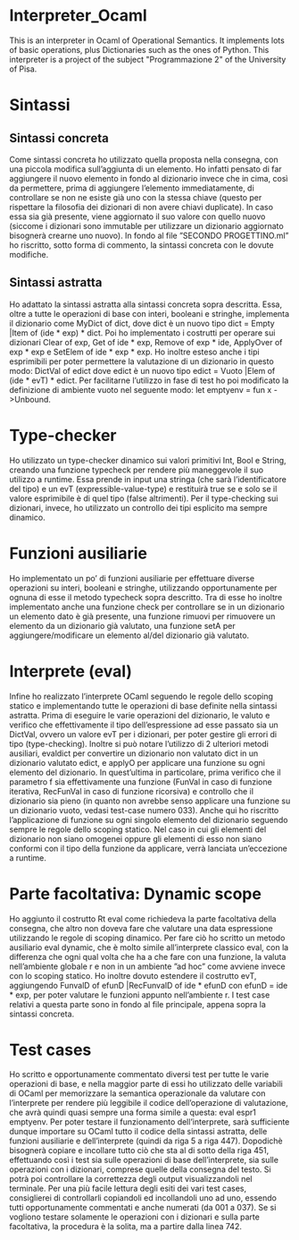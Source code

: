 # Interpreter_Ocaml
This is an interpreter in Ocaml of Operational Semantics. It implements lots of basic operations, plus Dictionaries such as the ones of Python. This interpreter is a project of the subject "Programmazione 2" of the University of Pisa.

# Sintassi
## Sintassi concreta
Come sintassi concreta ho utilizzato quella proposta nella consegna, con una piccola modifica sull’aggiunta di un
elemento. Ho infatti pensato di far aggiungere il nuovo elemento in fondo al dizionario invece che in cima, cosı̀ da
permettere, prima di aggiungere l’elemento immediatamente, di controllare se non ne esiste già uno con la stessa
chiave (questo per rispettare la filosofia dei dizionari di non avere chiavi duplicate). In caso essa sia già presente, viene
aggiornato il suo valore con quello nuovo (siccome i dizionari sono immutable per utilizzare un dizionario aggiornato
bisognerà crearne uno nuovo). In fondo al file ”SECONDO PROGETTINO.ml” ho riscritto, sotto forma di commento,
la sintassi concreta con le dovute modifiche.

## Sintassi astratta
Ho adattato la sintassi astratta alla sintassi concreta sopra descritta. Essa, oltre a tutte le operazioni di base con
interi, booleani e stringhe, implementa il dizionario come MyDict of dict, dove dict è un nuovo tipo dict = Empty |Item
of (ide * exp) * dict. Poi ho implementato i costrutti per operare sui dizionari Clear of exp, Get of ide * exp, Remove
of exp * ide, ApplyOver of exp * exp e SetElem of ide * exp * exp. Ho inoltre esteso anche i tipi esprimibili per poter
permettere la valutazione di un dizionario in questo modo: DictVal of edict dove edict è un nuovo tipo edict = Vuoto
|Elem of (ide * evT) * edict. Per facilitarne l’utilizzo in fase di test ho poi modificato la definizione di ambiente vuoto
nel seguente modo: let emptyenv = fun x ->Unbound.

# Type-checker
Ho utilizzato un type-checker dinamico sui valori primitivi Int, Bool e String, creando una funzione typecheck per
rendere più maneggevole il suo utilizzo a runtime. Essa prende in input una stringa (che sarà l’identificatore del tipo)
e un evT (expressible-value-type) e restituirà true se e solo se il valore esprimibile è di quel tipo (false altrimenti). Per
il type-checking sui dizionari, invece, ho utilizzato un controllo dei tipi esplicito ma sempre dinamico.

# Funzioni ausiliarie
Ho implementato un po’ di funzioni ausiliarie per effettuare diverse operazioni su interi, booleani e stringhe, utilizzando
opportunamente per ognuna di esse il metodo typecheck sopra descritto. Tra di esse ho inoltre implementato anche
una funzione check per controllare se in un dizionario un elemento dato è già presente, una funzione rimuovi per
rimuovere un elemento da un dizionario già valutato, una funzione setA per aggiungere/modificare un elemento al/del
dizionario già valutato.

# Interprete (eval)
Infine ho realizzato l’interprete OCaml seguendo le regole dello scoping statico e implementando tutte le operazioni
di base definite nella sintassi astratta. Prima di eseguire le varie operazioni del dizionario, le valuto e verifico che
effettivamente il tipo dell’espressione ad esse passato sia un DictVal, ovvero un valore evT per i dizionari, per poter
gestire gli errori di tipo (type-checking). Inoltre si può notare l’utilizzo di 2 ulteriori metodi ausiliari, evaldict per
convertire un dizionario non valutato dict in un dizionario valutato edict, e applyO per applicare una funzione su ogni
elemento del dizionario. In quest’ultima in particolare, prima verifico che il parametro f sia effettivamente una funzione
(FunVal in caso di funzione iterativa, RecFunVal in caso di funzione ricorsiva) e controllo che il dizionario sia pieno
(in quanto non avrebbe senso applicare una funzione su un dizionario vuoto, vedasi test-case numero 033). Anche qui
ho riscritto l’applicazione di funzione su ogni singolo elemento del dizionario seguendo sempre le regole dello scoping
statico. Nel caso in cui gli elementi del dizionario non siano omogenei oppure gli elementi di esso non siano conformi
con il tipo della funzione da applicare, verrà lanciata un’eccezione a runtime.

# Parte facoltativa: Dynamic scope
Ho aggiunto il costrutto Rt eval come richiedeva la parte facoltativa della consegna, che altro non doveva fare che
valutare una data espressione utilizzando le regole di scoping dinamico. Per fare ciò ho scritto un metodo ausiliario
eval dynamic, che è molto simile all’interprete classico eval, con la differenza che ogni qual volta che ha a che fare
con una funzione, la valuta nell’ambiente globale r e non in un ambiente ”ad hoc” come avviene invece con lo scoping
statico. Ho inoltre dovuto estendere il costrutto evT, aggiungendo FunvalD of efunD |RecFunvalD of ide * efunD con
efunD = ide * exp, per poter valutare le funzioni appunto nell’ambiente r. I test case relativi a questa parte sono in
fondo al file principale, appena sopra la sintassi concreta.

# Test cases
Ho scritto e opportunamente commentato diversi test per tutte le varie operazioni di base, e nella maggior parte di
essi ho utilizzato delle variabili di OCaml per memorizzare la semantica operazionale da valutare con l’interprete per
rendere più leggibile il codice dell’operazione di valutazione, che avrà quindi quasi sempre una forma simile a questa:
eval espr1 emptyenv. Per poter testare il funzionamento dell’interprete, sarà sufficiente dunque importare su OCaml
tutto il codice della sintassi astratta, delle funzioni ausiliarie e dell’interprete (quindi da riga 5 a riga 447). Dopodichè
bisognerà copiare e incollare tutto ciò che sta al di sotto della riga 451, effettuando cosı̀ i test sia sulle operazioni
di base dell’interprete, sia sulle operazioni con i dizionari, comprese quelle della consegna del testo. Si potrà poi
controllare la correttezza degli output visualizzandoli nel terminale. Per una più facile lettura degli esiti dei vari test
cases, consiglierei di controllarli copiandoli ed incollandoli uno ad uno, essendo tutti opportunamente commentati e
anche numerati (da 001 a 037). Se si vogliono testare solamente le operazioni con i dizionari e sulla parte facoltativa,
la procedura è la solita, ma a partire dalla linea 742.
